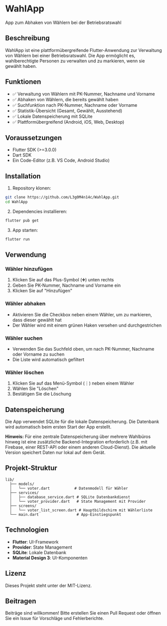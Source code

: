 # WahlApp
App zum Abhaken von Wählern bei der Betriebsratswahl

## Beschreibung

WahlApp ist eine plattformübergreifende Flutter-Anwendung zur Verwaltung von Wählern bei einer Betriebsratswahl. Die App ermöglicht es, wahlberechtigte Personen zu verwalten und zu markieren, wenn sie gewählt haben.

## Funktionen

- ✅ Verwaltung von Wählern mit PK-Nummer, Nachname und Vorname
- ✅ Abhaken von Wählern, die bereits gewählt haben
- ✅ Suchfunktion nach PK-Nummer, Nachname oder Vorname
- ✅ Statistik-Übersicht (Gesamt, Gewählt, Ausstehend)
- ✅ Lokale Datenspeicherung mit SQLite
- ✅ Plattformübergreifend (Android, iOS, Web, Desktop)

## Voraussetzungen

- Flutter SDK (>=3.0.0)
- Dart SDK
- Ein Code-Editor (z.B. VS Code, Android Studio)

## Installation

1. Repository klonen:
```bash
git clone https://github.com/L3g0M4n14c/WahlApp.git
cd WahlApp
```

2. Dependencies installieren:
```bash
flutter pub get
```

3. App starten:
```bash
flutter run
```

## Verwendung

### Wähler hinzufügen
1. Klicken Sie auf das Plus-Symbol (➕) unten rechts
2. Geben Sie PK-Nummer, Nachname und Vorname ein
3. Klicken Sie auf "Hinzufügen"

### Wähler abhaken
- Aktivieren Sie die Checkbox neben einem Wähler, um zu markieren, dass dieser gewählt hat
- Der Wähler wird mit einem grünen Haken versehen und durchgestrichen

### Wähler suchen
- Verwenden Sie das Suchfeld oben, um nach PK-Nummer, Nachname oder Vorname zu suchen
- Die Liste wird automatisch gefiltert

### Wähler löschen
1. Klicken Sie auf das Menü-Symbol (⋮) neben einem Wähler
2. Wählen Sie "Löschen"
3. Bestätigen Sie die Löschung

## Datenspeicherung

Die App verwendet SQLite für die lokale Datenspeicherung. Die Datenbank wird automatisch beim ersten Start der App erstellt.

**Hinweis:** Für eine zentrale Datenspeicherung über mehrere Wahlbüros hinweg ist eine zusätzliche Backend-Integration erforderlich (z.B. mit Firebase, einer REST-API oder einem anderen Cloud-Dienst). Die aktuelle Version speichert Daten nur lokal auf dem Gerät.

## Projekt-Struktur

```
lib/
  ├── models/
  │   └── voter.dart           # Datenmodell für Wähler
  ├── services/
  │   ├── database_service.dart # SQLite Datenbankdienst
  │   └── voter_provider.dart   # State Management mit Provider
  ├── screens/
  │   └── voter_list_screen.dart # Hauptbildschirm mit Wählerliste
  └── main.dart                 # App-Einstiegspunkt
```

## Technologien

- **Flutter**: UI-Framework
- **Provider**: State Management
- **SQLite**: Lokale Datenbank
- **Material Design 3**: UI-Komponenten

## Lizenz

Dieses Projekt steht unter der MIT-Lizenz.

## Beitragen

Beiträge sind willkommen! Bitte erstellen Sie einen Pull Request oder öffnen Sie ein Issue für Vorschläge und Fehlerberichte.

